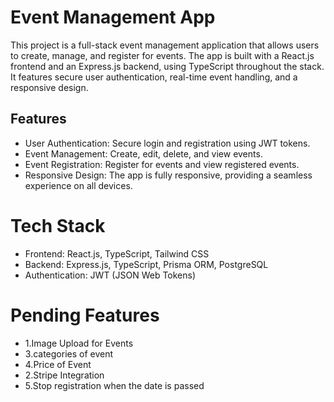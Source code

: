 # Event Management App

This project is a full-stack event management application that allows users to create, manage, and register for events. The app is built with a React.js frontend and an Express.js backend, using TypeScript throughout the stack. It features secure user authentication, real-time event handling, and a responsive design.

## Features
- User Authentication: Secure login and registration using JWT tokens.
- Event Management: Create, edit, delete, and view events.
- Event Registration: Register for events and view registered events.
- Responsive Design: The app is fully responsive, providing a seamless experience on all devices.

# Tech Stack
- Frontend: React.js, TypeScript, Tailwind CSS
- Backend: Express.js, TypeScript, Prisma ORM, PostgreSQL
- Authentication: JWT (JSON Web Tokens)


# Pending Features
- 1.Image Upload for Events
- 3.categories of event
- 4.Price of Event
- 2.Stripe Integration
- 5.Stop registration when the date is passed

